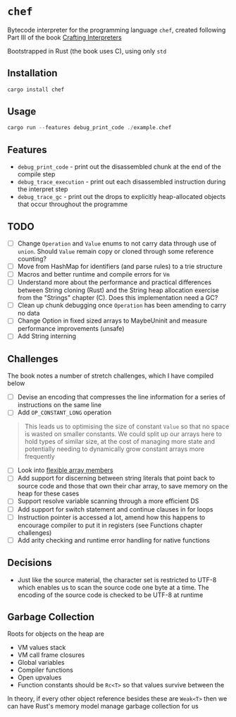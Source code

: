 # `chef`

Bytecode interpreter for the programming language `chef`, created following Part III of the book [Crafting Interpreters](https://craftinginterpreters.com/)

Bootstrapped in Rust (the book uses C), using only `std`

## Installation

```rust
cargo install chef
```

## Usage

```rust
cargo run --features debug_print_code ./example.chef
```

## Features

- `debug_print_code` - print out the disassembled chunk at the end of the compile step
- `debug_trace_execution` - print out each disassembled instruction during the interpret step
- `debug_trace_gc` - print out the drops to explicitly heap-allocated objects that occur throughout the programme

## TODO

- [ ] Change `Operation` and `Value` enums to not carry data through use of `union`. Should `Value` remain copy or cloned through some reference counting?
- [ ] Move from HashMap for identifiers (and parse rules) to a trie structure
- [ ] Macros and better runtime and compile errors for `Vm`
- [ ] Understand more about the performance and practical differences between String cloning (Rust) and the String heap allocation exercise from the "Strings" chapter (C). Does this implementation need a GC?
- [ ] Clean up chunk debugging once `Operation` has been amending to carry no data
- [ ] Change Option in fixed sized arrays to MaybeUninit and measure performance improvements (unsafe)
- [ ] Add String interning

## Challenges

The book notes a number of stretch challenges, which I have compiled below

- [ ] Devise an encoding that compresses the line information for a series of instructions on the same line
- [ ] Add `OP_CONSTANT_LONG` operation

> This leads us to optimising the size of constant `Value` so that no space is wasted on smaller constants. We could split up our arrays here to hold types of similar size, at the cost of managing more state and potentially needing to dynamically grow constant arrays more frequently

- [ ] Look into [flexible array members](https://en.wikipedia.org/wiki/Flexible_array_member)
- [ ] Add support for discerning between string literals that point back to source code and those that own their char array, to save memory on the heap for these cases
- [ ] Support resolve variable scanning through a more efficient DS
- [ ] Add support for switch statement and continue clauses in for loops
- [ ] Instruction pointer is accessed a lot, amend how this happens to encourage compiler to put it in registers (see Functions chapter challenges)
- [ ] Add arity checking and runtime error handling for native functions

## Decisions

- Just like the source material, the character set is restricted to UTF-8 which enables us to scan the source code one byte at a time. The encoding of the source code is checked to be UTF-8 at runtime

## Garbage Collection

Roots for objects on the heap are

- VM values stack
- VM call frame closures
- Global variables
- Compiler functions
- Open upvalues
- Function constants should be `Rc<T>` so that values survive between the

In theory, if every other object reference besides these are `Weak<T>` then we can have Rust's memory model manage garbage collection for us
